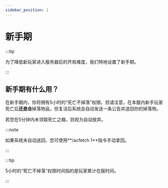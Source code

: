 ```yaml
---
sidebar_position: 1
---
```


# 新手期

:::tip

为了降低新玩家进入服务器后的开局难度，我们特地设置了新手期。

:::

## 新手期有什么用？

在新手期内，你将拥有5小时的“死亡不掉落”权限。但请注意，在本服内新手玩家死亡后**还是会**掉落物品，但复活后系统会自动发送一条公告并送回你的掉落物。

若您在5分钟内未领取死亡之箱，则视为自动放弃。

:::note

如果系统未自动送回，您可使用**/acfetch 1**指令手动拿回。

:::

:::tip

5小时的“死亡不掉落”权限时间指的是玩家累计在服时间。

:::
